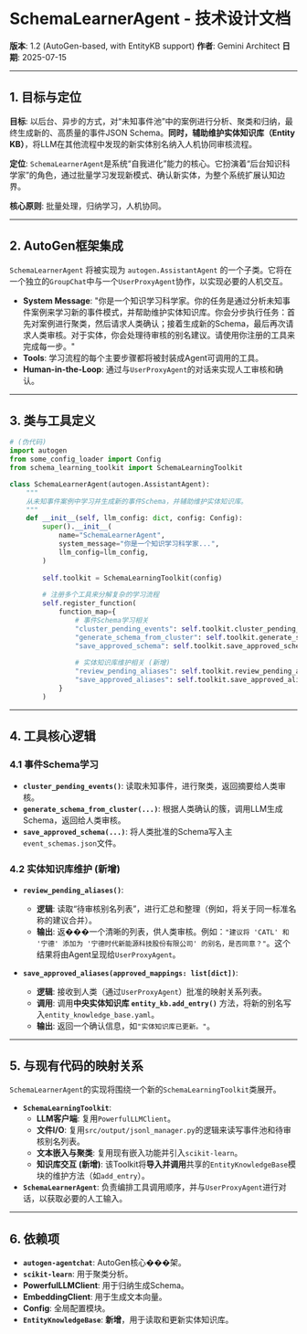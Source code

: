 # SchemaLearnerAgent - 技术设计文档

**版本**: 1.2 (AutoGen-based, with EntityKB support)
**作者**: Gemini Architect
**日期**: 2025-07-15

---

## 1. 目标与定位

**目标**: 以后台、异步的方式，对“未知事件池”中的案例进行分析、聚类和归纳，最终生成新的、高质量的事件JSON Schema。**同时，辅助维护实体知识库（Entity KB）**，将LLM在其他流程中发现的新实体别名纳入人机协同审核流程。

**定位**: `SchemaLearnerAgent`是系统“自我进化”能力的核心。它扮演着“后台知识科学家”的角色，通过批量学习发现新模式、确认新实体，为整个系统扩展认知边界。

**核心原则**: 批量处理，归纳学习，人机协同。

---

## 2. AutoGen框架集成

`SchemaLearnerAgent` 将被实现为 `autogen.AssistantAgent` 的一个子类。它将在一个独立的`GroupChat`中与一个`UserProxyAgent`协作，以实现必要的人机交互。

- **System Message**: "你是一个知识学习科学家。你的任务是通过分析未知事件案例来学习新的事件模式，并帮助维护实体知识库。你会分步执行任务：首先对案例进行聚类，然后请求人类确认；接着生成新的Schema，最后再次请求人类审核。对于实体，你会处理待审核的别名建议。请使用你注册的工具来完成每一步。"
- **Tools**: 学习流程的每个主要步骤都将被封装成Agent可调用的工具。
- **Human-in-the-Loop**: 通过与`UserProxyAgent`的对话来实现人工审核和确认。

---

## 3. 类与工具定义

```python
# (伪代码)
import autogen
from some_config_loader import Config
from schema_learning_toolkit import SchemaLearningToolkit

class SchemaLearnerAgent(autogen.AssistantAgent):
    """
    从未知事件案例中学习并生成新的事件Schema，并辅助维护实体知识库。
    """
    def __init__(self, llm_config: dict, config: Config):
        super().__init__(
            name="SchemaLearnerAgent",
            system_message="你是一个知识学习科学家...",
            llm_config=llm_config,
        )
        
        self.toolkit = SchemaLearningToolkit(config)
        
        # 注册多个工具来分解复杂的学习流程
        self.register_function(
            function_map={
                # 事件Schema学习相关
                "cluster_pending_events": self.toolkit.cluster_pending_events,
                "generate_schema_from_cluster": self.toolkit.generate_schema_from_cluster,
                "save_approved_schema": self.toolkit.save_approved_schema,
                
                # 实体知识库维护相关 (新增)
                "review_pending_aliases": self.toolkit.review_pending_aliases,
                "save_approved_aliases": self.toolkit.save_approved_aliases,
            }
        )
```

---

## 4. 工具核心逻辑

### 4.1 事件Schema学习
- **`cluster_pending_events()`**: 读取未知事件，进行聚类，返回摘要给人类审核。
- **`generate_schema_from_cluster(...)`**: 根据人类确认的簇，调用LLM生成Schema，返回给人类审核。
- **`save_approved_schema(...)`**: 将人类批准的Schema写入主`event_schemas.json`文件。

### 4.2 实体知识库维护 (新增)
- **`review_pending_aliases()`**:
    - **逻辑**: 读取“待审核别名列表”，进行汇总和整理（例如，将关于同一标准名称的建议合并）。
    - **输出**: 返���一个清晰的列表，供人类审核。例如：`"建议将 'CATL' 和 '宁德' 添加为 '宁德时代新能源科技股份有限公司' 的别名，是否同意？"`。这个结果将由Agent呈现给`UserProxyAgent`。

- **`save_approved_aliases(approved_mappings: list[dict])`**:
    - **逻辑**: 接收到人类（通过`UserProxyAgent`）批准的映射关系列表。
    - **调用**: 调用**中央实体知识库 `entity_kb.add_entry()`** 方法，将新的别名写入`entity_knowledge_base.yaml`。
    - **输出**: 返回一个确认信息，如`"实体知识库已更新。"`。

---

## 5. 与现有代码的映射关系

`SchemaLearnerAgent`的实现将围绕一个新的`SchemaLearningToolkit`类展开。

- **`SchemaLearningToolkit`**:
    - **LLM客户端**: 复用`PowerfulLLMClient`。
    - **文件I/O**: 复用`src/output/jsonl_manager.py`的逻辑来读写事件池和待审核别名列表。
    - **文本嵌入与聚类**: 复用现有嵌入功能并引入`scikit-learn`。
    - **知识库交互 (新增)**: 该Toolkit将**导入并调用**共享的`EntityKnowledgeBase`模块的维护方法（如`add_entry`）。
- **`SchemaLearnerAgent`**: 负责编排工具调用顺序，并与`UserProxyAgent`进行对话，以获取必要的人工输入。

---

## 6. 依赖项

- **`autogen-agentchat`**: AutoGen核心���架。
- **`scikit-learn`**: 用于聚类分析。
- **PowerfulLLMClient**: 用于归纳生成Schema。
- **EmbeddingClient**: 用于生成文本向量。
- **Config**: 全局配置模块。
- **`EntityKnowledgeBase`**: **新增**，用于读取和更新实体知识库。
